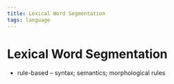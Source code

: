 ```yaml
---
title: Lexical Word Segmentation
tags: language
---
```


# Lexical Word Segmentation
- rule-based – syntax; semantics; morphological rules





























